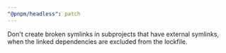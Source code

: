 ```yaml
---
"@pnpm/headless": patch
---
```


Don't create broken symlinks in subprojects that have external symlinks, when the linked dependencies are excluded from the lockfile.
